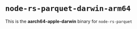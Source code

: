 # `node-rs-parquet-darwin-arm64`

This is the **aarch64-apple-darwin** binary for `node-rs-parquet`

